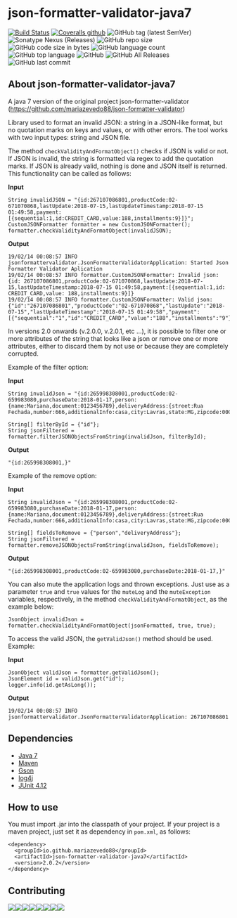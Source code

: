 # json-formatter-validator-java7
[![Build Status](https://travis-ci.org/mariazevedo88/json-formatter-validator-java7.svg?branch=master)](https://travis-ci.org/mariazevedo88/json-formatter-validator-java7) [![Coveralls github](https://img.shields.io/coveralls/github/mariazevedo88/json-formatter-validator-java7.svg)](https://coveralls.io/github/mariazevedo88/json-formatter-validator-java7?branch=master) ![GitHub tag (latest SemVer)](https://img.shields.io/github/tag/mariazevedo88/json-formatter-validator-java7.svg) ![Sonatype Nexus (Releases)](https://img.shields.io/nexus/r/https/oss.sonatype.org/io.github.mariazevedo88/json-formatter-validator-java7.svg) ![GitHub repo size](https://img.shields.io/github/repo-size/mariazevedo88/json-formatter-validator-java7.svg) ![GitHub code size in bytes](https://img.shields.io/github/languages/code-size/mariazevedo88/json-formatter-validator-java7.svg) ![GitHub language count](https://img.shields.io/github/languages/count/mariazevedo88/json-formatter-validator-java7.svg) ![GitHub top language](https://img.shields.io/github/languages/top/mariazevedo88/json-formatter-validator-java7.svg) ![GitHub](https://img.shields.io/github/license/mariazevedo88/json-formatter-validator-java7.svg) ![GitHub All Releases](https://img.shields.io/github/downloads/mariazevedo88/json-formatter-validator-java7/total.svg) ![GitHub last commit](https://img.shields.io/github/last-commit/mariazevedo88/json-formatter-validator-java7.svg)


## About json-formatter-validator-java7
A java 7 version of the original project json-formatter-validator (https://github.com/mariazevedo88/json-formatter-validator)

Library used to format an invalid JSON: a string in a JSON-like format, but no quotation marks on keys and values, or with other errors. The tool works with two input types: string and JSON file. 

The method `checkValidityAndFormatObject()` checks if JSON is valid or not. If JSON is invalid, the string is formatted via regex to add the quotation marks. If JSON is already valid, nothing is done and JSON itself is returned. This functionality can be called as follows:

**Input**

```
String invalidJSON = "{id:267107086801,productCode:02-671070868,lastUpdate:2018-07-15,lastUpdateTimestamp:2018-07-15 01:49:58,payment:[{sequential:1,id:CREDIT_CARD,value:188,installments:9}]}";
CustomJSONFormatter formatter = new CustomJSONFormatter();
formatter.checkValidityAndFormatObject(invalidJSON);  
```

**Output**

```
19/02/14 00:08:57 INFO jsonformattervalidator.JsonFormatterValidatorApplication: Started Json Formatter Validator Aplication
19/02/14 00:08:57 INFO formatter.CustomJSONFormatter: Invalid json: {id: 267107086801,productCode:02-671070868,lastUpdate:2018-07-15,lastUpdateTimestamp:2018-07-15 01:49:58,payment:[{sequential:1,id: CREDIT_CARD,value: 188,installments:9}]}
19/02/14 00:08:57 INFO formatter.CustomJSONFormatter: Valid json: {"id":"267107086801","productCode":"02-671070868","lastUpdate":"2018-07-15","lastUpdateTimestamp":"2018-07-15 01:49:58","payment":[{"sequential":"1","id":"CREDIT_CARD","value":"188","installments":"9"}]}
```

In versions 2.0 onwards (v.2.0.0, v.2.0.1, etc ...), it is possible to filter one or more attributes of the string that looks like a json or remove one or more attributes, either to discard them by not use or because they are completely corrupted.

Example of the filter option:

**Input**

```
String invalidJson = "{id:265998308001,productCode:02-659983080,purchaseDate:2018-01-17,person:{name:Mariana,document:0123456789},deliveryAddress:{street:Rua Fechada,number:666,additionalInfo:casa,city:Lavras,state:MG,zipcode:00000000}}";

String[] filterById = {"id"}; 
String jsonFiltered = formatter.filterJSONObjectsFromString(invalidJson, filterById); 
```

**Output**

```
"{id:265998308001,}"
```

Example of the remove option:

**Input**

```
String invalidJson = "{id:265998308001,productCode:02-659983080,purchaseDate:2018-01-17,person:{name:Mariana,document:0123456789},deliveryAddress:{street:Rua Fechada,number:666,additionalInfo:casa,city:Lavras,state:MG,zipcode:00000000}}";

String[] fieldsToRemove = {"person","deliveryAddress"}; 
String jsonFiltered = formatter.removeJSONObjectsFromString(invalidJson, fieldsToRemove); 
```

**Output**

```
"{id:265998308001,productCode:02-659983080,purchaseDate:2018-01-17,}"
```

You can also mute the application logs and thrown exceptions. Just use as a parameter `true` and `true` values for the `muteLog` and the `muteException` variables, respectively, in the method `checkValidityAndFormatObject`, as the example below:

```
JsonObject invalidJson = formatter.checkValidityAndFormatObject(jsonFormatted, true, true);
```

To access the valid JSON, the `getValidJson()` method should be used. Example:

**Input**

```
JsonObject validJson = formatter.getValidJson();
JsonElement id = validJson.get("id");
logger.info(id.getAsLong());
```

**Output**

```
19/02/14 00:08:57 INFO jsonformattervalidator.JsonFormatterValidatorApplication: 267107086801
```

## Dependencies

- [Java 7](https://www.oracle.com/technetwork/pt/java/javase/downloads/index.html)
- [Maven](https://maven.apache.org/)
- [Gson](https://mvnrepository.com/artifact/com.google.code.gson/gson/2.8.5)
- [log4j](https://mvnrepository.com/artifact/log4j/log4j/1.2.17)
- [JUnit 4.12](https://github.com/junit-team/junit4/blob/master/doc/ReleaseNotes4.12.md)

## How to use

You must import .jar into the classpath of your project. If your project is a maven project, just set it as dependency in `pom.xml`, as follows:

```
<dependency>
  <groupId>io.github.mariazevedo88</groupId>
  <artifactId>json-formatter-validator-java7</artifactId>
  <version>2.0.2</version>
</dependency>
```

## Contributing

[![](https://sourcerer.io/fame/mariazevedo88/mariazevedo88/json-formatter-validator-java7/images/0)](https://sourcerer.io/fame/mariazevedo88/mariazevedo88/json-formatter-validator-java7/links/0)[![](https://sourcerer.io/fame/mariazevedo88/mariazevedo88/json-formatter-validator-java7/images/1)](https://sourcerer.io/fame/mariazevedo88/mariazevedo88/json-formatter-validator-java7/links/1)[![](https://sourcerer.io/fame/mariazevedo88/mariazevedo88/json-formatter-validator-java7/images/2)](https://sourcerer.io/fame/mariazevedo88/mariazevedo88/json-formatter-validator-java7/links/2)[![](https://sourcerer.io/fame/mariazevedo88/mariazevedo88/json-formatter-validator-java7/images/3)](https://sourcerer.io/fame/mariazevedo88/mariazevedo88/json-formatter-validator-java7/links/3)[![](https://sourcerer.io/fame/mariazevedo88/mariazevedo88/json-formatter-validator-java7/images/4)](https://sourcerer.io/fame/mariazevedo88/mariazevedo88/json-formatter-validator-java7/links/4)[![](https://sourcerer.io/fame/mariazevedo88/mariazevedo88/json-formatter-validator-java7/images/5)](https://sourcerer.io/fame/mariazevedo88/mariazevedo88/json-formatter-validator-java7/links/5)[![](https://sourcerer.io/fame/mariazevedo88/mariazevedo88/json-formatter-validator-java7/images/6)](https://sourcerer.io/fame/mariazevedo88/mariazevedo88/json-formatter-validator-java7/links/6)[![](https://sourcerer.io/fame/mariazevedo88/mariazevedo88/json-formatter-validator-java7/images/7)](https://sourcerer.io/fame/mariazevedo88/mariazevedo88/json-formatter-validator-java7/links/7)
